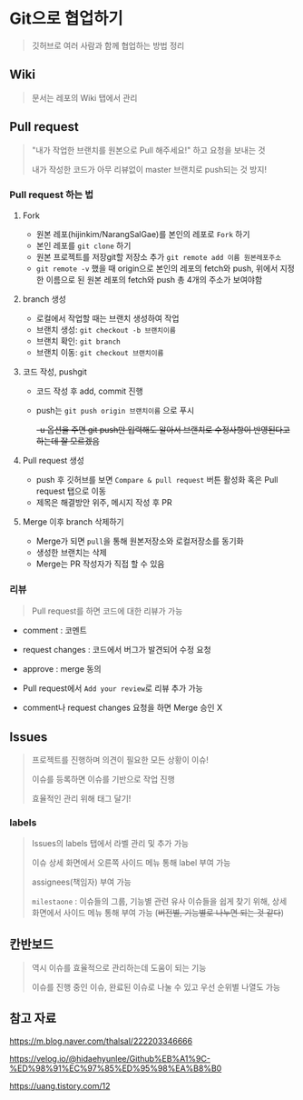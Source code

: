 # Git으로 협업하기

> 깃허브로 여러 사람과 함께 협업하는 방법 정리



## Wiki

> 문서는 레포의 Wiki 탭에서 관리



## Pull request

> "내가 작업한 브랜치를 원본으로 Pull 해주세요!" 하고 요청을 보내는 것
>
> 내가 작성한 코드가 아무 리뷰없이 master 브랜치로 push되는 것 방지!



### Pull request 하는 법

1. Fork

   * 원본 레포(hijinkim/NarangSalGae)를 본인의 레포로 `Fork` 하기
   * 본인 레포를 `git clone` 하기
   * 원본 프로젝트를 저장git할 저장소 추가 `git remote add 이름 원본레포주소`
   * `git remote -v` 했을 때 origin으로 본인의 레포의 fetch와 push, 위에서 지정한 이름으로 된 원본 레포의 fetch와 push 총 4개의 주소가 보여야함

2. branch 생성

   * 로컬에서 작업할 때는 브랜치 생성하여 작업
   * 브랜치 생성: `git checkout -b 브랜치이름`
   * 브랜치 확인: `git branch`
   * 브랜치 이동: `git checkout 브랜치이름`

3. 코드 작성, pushgit 

   * 코드 작성 후 add, commit 진행

   * push는 `git push origin 브랜치이름` 으로 푸시

     ~~-u 옵션을 주면 git push만 입력해도 알아서 브랜치로 수정사항이 반영된다고 하는데 잘 모르겠음~~

4. Pull request 생성

   * push 후 깃허브를 보면 `Compare & pull request` 버튼 활성화 혹은 Pull request 탭으로 이동
   * 제목은 해결방안 위주, 메시지 작성 후 PR

5. Merge 이후 branch 삭제하기

   * Merge가 되면 `pull`을 통해 원본저장소와 로컬저장소를 동기화
   * 생성한 브랜치는 삭제
   * Merge는 PR 작성자가 직접 할 수 있음



### 리뷰

> Pull request를 하면 코드에 대한 리뷰가 가능

* comment : 코멘트
* request changes : 코드에서 버그가 발견되어 수정 요청
* approve : merge 동의



* Pull request에서 `Add your review`로 리뷰 추가 가능
* comment나 request changes 요청을 하면 Merge 승인 X



## Issues

> 프로젝트를 진행하며 의견이 필요한 모든 상황이 이슈!
>
> 이슈를 등록하면 이슈를 기반으로 작업 진행
>
> 효율적인 관리 위해 태그 달기!



### labels

>  Issues의 labels 탭에서 라벨 관리 및 추가 가능
>
> 이슈 상세 화면에서 오른쪽 사이드 메뉴 통해 label 부여 가능
>
> assignees(책임자) 부여 가능
>
> `milestaone` : 이슈들의 그룹, 기능별 관련 유사 이슈들을 쉽게 찾기 위해, 상세 화면에서 사이드 메뉴 통해 부여 가능 (~~버전별, 기능별로 나누면 되는 것 같다~~)



## 칸반보드

> 역시 이슈를 효율적으로 관리하는데 도움이 되는 기능
>
> 이슈를 진행 중인 이슈, 완료된 이슈로 나눌 수 있고 우선 순위별 나열도 가능





## 참고 자료

https://m.blog.naver.com/thalsal/222203346666

https://velog.io/@hidaehyunlee/Github%EB%A1%9C-%ED%98%91%EC%97%85%ED%95%98%EA%B8%B0

https://uang.tistory.com/12

